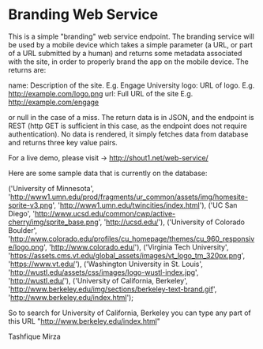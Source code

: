 Branding Web Service
======

This is a simple "branding" web service endpoint.  The branding service will be used by a mobile device which takes a simple parameter (a URL, or part of a URL submitted by a human)
and returns some metadata associated with the site, in order to properly brand the
app on the mobile device. The returns are:
 
name: Description of the site.  E.g. Engage University
logo: URL of logo.  E.g. http://example.com/logo.png
url: Full URL of the site E.g. http://example.com/engage
 
or null in the case of a miss.  The return data is in JSON, and the endpoint is REST (http GET is sufficient in this case, as
the endpoint does not require authentication).  No data is rendered, it simply fetches data from database and returns three key value pairs.

For a live demo, please visit -> http://shout1.net/web-service/

Here are some sample data that is currently on the database:


('University of Minnesota', 'http://www1.umn.edu/prod/fragments/ur_common/assets/img/homesite-sprite-v3.png', 'http://www1.umn.edu/twincities/index.html'),
('UC San Diego', 'http://www.ucsd.edu/common/cwp/active-cherry/img/sprite_base.png', 'http://ucsd.edu/'),
('University of Colorado Boulder', 'http://www.colorado.edu/profiles/cu_homepage/themes/cu_960_responsive/logo.png', 'http://www.colorado.edu/'),
('Virginia Tech University', 'https://assets.cms.vt.edu/global_assets/images/vt_logo_tm_320px.png', 'https://www.vt.edu/'),
('Washington University in St. Louis', 'http://wustl.edu/assets/css/images/logo-wustl-index.jpg', 'http://wustl.edu/'),
('University of California, Berkeley', 'http://www.berkeley.edu/img/sections/berkeley-text-brand.gif', 'http://www.berkeley.edu/index.html');

So to search for University of California, Berkeley you can type any part of this URL "http://www.berkeley.edu/index.html"

Tashfique Mirza

